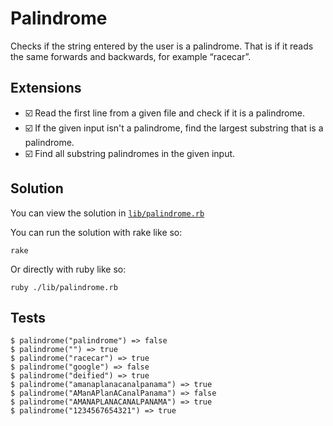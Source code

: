 # Palindrome

Checks if the string entered by the user is a palindrome. That is if it reads the same forwards and backwards, for example “racecar”.

## Extensions

- :ballot_box_with_check: Read the first line from a given file and check if it is a palindrome.
- :ballot_box_with_check: If the given input isn't a palindrome, find the largest substring that is
  a palindrome.
- :ballot_box_with_check: Find all substring palindromes in the given input.

## Solution

You can view the solution in
[`lib/palindrome.rb`](https://github.com/jbranchaud/ruby-projects/blob/master/Text/palindrome/lib/palindrome.rb)

You can run the solution with rake like so:

    rake

Or directly with ruby like so:

    ruby ./lib/palindrome.rb

## Tests

    $ palindrome("palindrome") => false
    $ palindrome("") => true
    $ palindrome("racecar") => true
    $ palindrome("google") => false
    $ palindrome("deified") => true
    $ palindrome("amanaplanacanalpanama") => true
    $ palindrome("AManAPlanACanalPanama") => false
    $ palindrome("AMANAPLANACANALPANAMA") => true
    $ palindrome("1234567654321") => true
